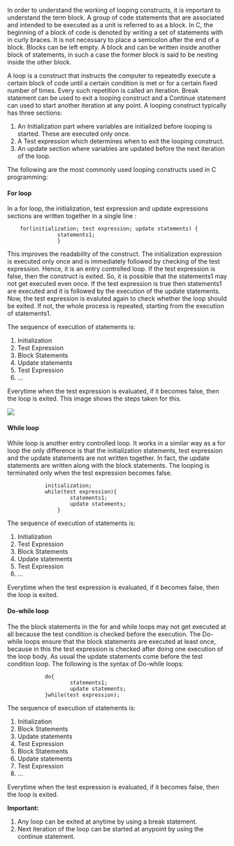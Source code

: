 In order to understand the working of looping constructs, it is important to understand the term block. A group of code statements that are associated and intended to be executed as a unit is referred to as a block. In C, the beginning of a block of code is denoted by writing a set of statements with in curly braces. It is not necessary to place a semicolon after the end of a block. Blocks can be left empty. A block and can be written inside another block of statements, in such a case the former block is said to be nesting inside the other block.

A loop is a construct that instructs the computer to repeatedly execute a certain block of code until a certain condition is met or for a certain fixed number of times. Every such repetition is called an iteration. Break statement can be used to exit a looping construct and a Continue statement can used to start another iteration at any point. A looping construct typically has three sections:

1. An Initialization part where variables are initialized before looping is started. These are executed only once.
2. A Test expression which determines when to exit the looping construct.
3. An update section where variables are updated before the next iteration of the loop.

The following are the most commonly used looping constructs used in C programming:

#### For loop
In a for loop, the initialization, test expression and update expressions sections are written together in a single line :

```
	for(initialization; test expression; update statements) {
				statements1;
				}
```

This improves the readability of the construct. The initialization expression is executed only once and is immediately followed by checking of the test expression. Hence, it is an entry controlled loop. If the test expression is false, then the construct is exited. So, it is possible that the statements1 may not get executed even once. If the test expression is true then statements1 are executed and it is followed by the execution of the update statements. Now, the test expression is evaluted again to check whether the loop should be exited. If not, the whole process is repeated, starting from the execution of statements1.

The sequence of execution of statements is:

1. Initialization
2. Test Expression
3. Block Statements
4. Update statements
5. Test Expression
6. ...

Everytime when the test expression is evaluated, if it becomes false, then the loop is exited. This image shows the steps taken for this.

<img src="flowchart_for.jpg">


#### While loop

While loop is another entry controlled loop. It works in a similar way as a for loop the only difference is that the initialization statements, test expression and the update statements are not written together. In fact, the update statements are written along with the block statements. The looping is terminated only when the test expression becomes false.

```
			initialization;
			while(test expression){
				    statements1;
				    update statements;
				}
```

The sequence of execution of statements is:

1. Initialization
2. Test Expression
3. Block Statements
4. Update statements
5. Test Expression
6. ...

Everytime when the test expression is evaluated, if it becomes false, then the loop is exited.



#### Do-while loop

The the block statements in the for and while loops may not get executed at all because the test condition is checked before the execution. The Do-while loops ensure that the block statements are executed at least once, because in this the test expression is checked after doing one execution of the loop body. As usual the update statements come before the test condition loop. The following is the syntax of Do-while loops: 

```
			do{
			        statements1;
			        update statements;
			}while(test expression);
```

The sequence of execution of statements is:

1. Initialization
2. Block Statements
3. Update statements
4. Test Expression
5. Block Statements
6. Update statements
7. Test Expression
8. ...

Everytime when the test expression is evaluated, if it becomes false, then the loop is exited.



**Important:**


1. Any loop can be exited at anytime by using a break statement.
2. Next iteration of the loop can be started at anypoint by using the continue statement.


